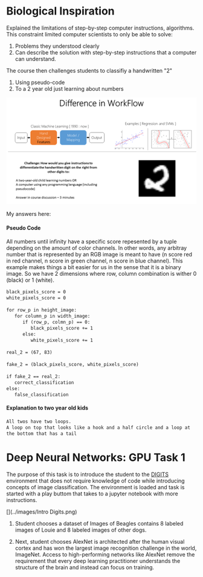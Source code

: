 # Biological Inspiration
Explained the limitations of step-by-step computer instructions, algorithms. 
This constraint limited computer scientists to only be able to solve:
1. Problems they understood clearly
2. Can describe the solution with step-by-step instructions that a computer can understand.

The course then challenges students to classifiy a handwritten "2"
1. Using pseudo-code
2. To a 2 year old just learning about numbers

![](../images/challenge.png)

My answers here:
#### Pseudo Code

All numbers until infinity have a specific score repesented by a tuple depending on the amount of color channels.
In other words, any arbitray number that is represented by an RGB image is meant to have (n score red in red channel, n score in green channel, n score in blue channel).
This example makes things a bit easier for us in the sense that it is a binary image.
So we have 2 dimensions where row, column combination is wither 0 (black) or 1 (white).

```stdin
black_pixels_score = 0
white_pixels_score = 0

for row_p in height_image:
   for column_p in width_image:
      if (row_p, colmn_p) == 0:
         black_pixels_score += 1
      else:
         white_pixels_score += 1

real_2 = (67, 83)

fake_2 = (black_pixels_score, white_pixels_score)

if fake_2 == real_2:
   correct_classification
else:
   false_classification

```

#### Explanation to two year old kids

```stdin
All twos have two loops. 
A loop on top that looks like a hook and a half circle and a loop at the bottom that has a tail
```

# Deep Neural Networks: GPU Task 1

The purpose of this task is to introduce the student to the [DIGITS](https://developer.nvidia.com/digits) environment that does not require knowledge of code while introducing concepts of image classification.
The environment is loaded and task is started with a play buttom that takes to a jupyter notebook with more instructions.

[](../images/Intro Digits.png)


1. Student chooses a dataset of Images of Beagles contains 8 labeled images of Louie and 8 labeled images of other dogs.

2. Next, student chooses AlexNet is architected after the human visual cortex and has won the largest image recognition challenge in the world, ImageNet. Access to high-performing networks like AlexNet remove the requirement that every deep learning practitioner understands the structure of the brain and instead can focus on training.


